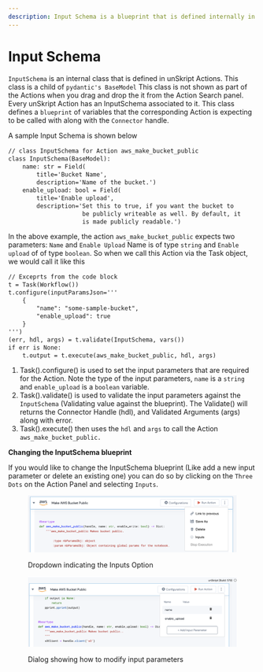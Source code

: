 ```yaml
---
description: Input Schema is a blueprint that is defined internally in the Action
---
```


# Input Schema

`InputSchema` is an internal class that is defined in unSkript Actions. This class is a child  of `pydantic's BaseModel`  This class is not shown as part of the Actions when you drag and drop the it from the Action Search panel.  Every unSkript Action has an InputSchema associated to it. This class defines a `blueprint`  of variables that the corresponding Action is expecting to be called with along with the `Connector` handle.&#x20;

A sample Input Schema is shown below

```
// class InputSchema for Action aws_make_bucket_public
class InputSchema(BaseModel):
    name: str = Field(
        title='Bucket Name',
        description='Name of the bucket.')
    enable_upload: bool = Field(
        title='Enable upload',
        description='Set this to true, if you want the bucket to 
                     be publicly writeable as well. By default, it 
                     is made publicly readable.')

```

In the above example, the action `aws_make_bucket_public` expects two parameters: `Name` and `Enable Upload`  Name is of type `string` and  `Enable upload` of of type `boolean`. So when we call this Action via the Task object, we would call it like this&#x20;

```
// Exceprts from the code block
t = Task(Workflow())
t.configure(inputParamsJson='''
    {
        "name": "some-sample-bucket",
        "enable_upload": true
    }
''')
(err, hdl, args) = t.validate(InputSchema, vars())
if err is None:
    t.output = t.execute(aws_make_bucket_public, hdl, args)
```

1. Task().configure() is used  to set the input parameters that are required for the Action. Note the type of the input parameters, `name` is a `string` and `enable_upload` is a `boolean` variable. &#x20;
2. Task().validate() is used to validate the input parameters against the `InputSchema` (Validating value against the blueprint). The Validate() will returns the Connector Handle (hdl), and Validated Arguments (args) along with error.&#x20;
3. Task().execute() then uses the `hdl` and `args` to call the Action `aws_make_bucket_public.`&#x20;



**Changing the  InputSchema blueprint**

If you would like to change the InputSchema blueprint (Like add a new input parameter or delete an existing one) you can do so by clicking on the `Three Dots` on the Action Panel and selecting `Inputs`.&#x20;

<figure><img src="../../.gitbook/assets/Screen Shot 2022-09-27 at 6.40.24 PM.png" alt=""><figcaption><p>Dropdown indicating the Inputs Option</p></figcaption></figure>

<figure><img src="../../.gitbook/assets/Screen Shot 2022-09-27 at 6.48.53 PM.png" alt=""><figcaption><p>Dialog showing how to modify input parameters</p></figcaption></figure>
